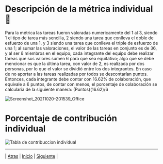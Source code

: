 # Descripción de la métrica individual 📝
Para la métrica las tareas fueron valoradas numericamente del 1 al 3, siendo 1 el tipo de tarea más sencilla, 2 siendo una tarea que conlleva el doble de esfuerzo de una 1, y 3 siendo una tarea que conlleva el triple de esfuerzo de una 1; al sumar las valoraciones, el valor de las tareas en conjunto es de 36, y al ser 6 miembros en el equipo, cada integrante del equipo debe realizar tareas que sus valores sumen 6 para que sea equitativo; algo que se debe mencionar es que la última tarea, con valor de 2, es realizada por dos personas, por lo que el valor se dividió entre los dos integrantes. En caso de no aportar a las tareas realizadas por todos se descontarían puntos.
Entonces, cada integrante debe contar con 16.62% de colaboración, que equivale a 6 puntos, de contar con menos, el porcentaje de colaboración se calcularía de la siguiente manera: (Puntos)(16.62)/6


![Screenshot_20211020-201539_Office](https://user-images.githubusercontent.com/92338579/138195403-cfdefe01-1e8b-41c8-892f-8b63c681ad22.jpg)

# Porcentaje de contribución individual
![Tabla de contribuccion individual](https://user-images.githubusercontent.com/92878301/138205154-dda94e93-e6f7-4b0d-a2a0-bd9ba75ee651.png)


-----------------


| [Atras](https://github.com/Juanca1984/Blockchain/blob/main/Documentaci%C3%B3n/Primera%20Entrega/Casos_de_uso.md#cu01-navegar-en-la-p%C3%A1gina-web "Atras") |
 [Inicio]( https://github.com/Juanca1984/Blockchain#the-blockchain-project "Inicio") |
 [Siguiente]( https://github.com/Juanca1984/Blockchain/blob/main/Documentaci%C3%B3n/Primera%20Entrega/Bitacora.md#bit%C3%A1cora- "Siguiente") |
